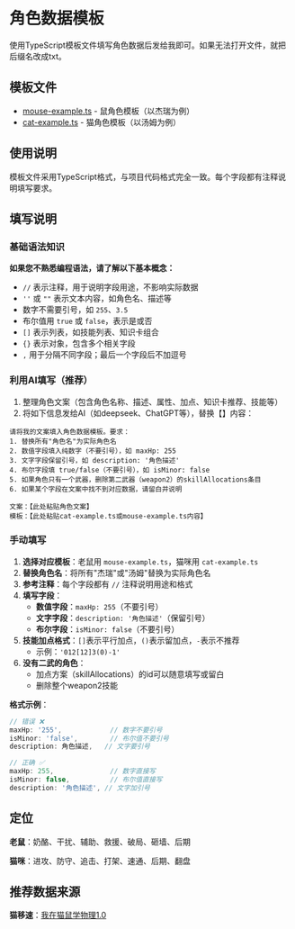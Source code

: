 # 角色数据模板

使用TypeScript模板文件填写角色数据后发给我即可。如果无法打开文件，就把后缀名改成txt。

## 模板文件

- [mouse-example.ts](./mouse-example.ts) - 鼠角色模板（以杰瑞为例）
- [cat-example.ts](./cat-example.ts) - 猫角色模板（以汤姆为例）

## 使用说明

模板文件采用TypeScript格式，与项目代码格式完全一致。每个字段都有注释说明填写要求。

## 填写说明

### 基础语法知识

**如果您不熟悉编程语法，请了解以下基本概念：**

- `//` 表示注释，用于说明字段用途，不影响实际数据
- `''` 或 `""` 表示文本内容，如角色名、描述等
- 数字不需要引号，如 `255`、`3.5`
- 布尔值用 `true` 或 `false`，表示是或否
- `[]` 表示列表，如技能列表、知识卡组合
- `{}` 表示对象，包含多个相关字段
- `,` 用于分隔不同字段；最后一个字段后不加逗号

### 利用AI填写（推荐）

1. 整理角色文案（包含角色名称、描述、属性、加点、知识卡推荐、技能等）
2. 将如下信息发给AI（如deepseek、ChatGPT等），替换【】内容：

```text
请将我的文案填入角色数据模板。要求：
1. 替换所有"角色名"为实际角色名
2. 数值字段填入纯数字（不要引号），如 maxHp: 255
3. 文字字段保留引号，如 description: '角色描述'
4. 布尔字段填 true/false（不要引号），如 isMinor: false
5. 如果角色只有一个武器，删除第二武器（weapon2）的skillAllocations条目
6. 如果某个字段在文案中找不到对应数据，请留白并说明

文案：【此处粘贴角色文案】
模板：【此处粘贴cat-example.ts或mouse-example.ts内容】
```

### 手动填写

1. **选择对应模板**：老鼠用 `mouse-example.ts`，猫咪用 `cat-example.ts`
2. **替换角色名**：将所有"杰瑞"或"汤姆"替换为实际角色名
3. **参考注释**：每个字段都有 `//` 注释说明用途和格式
4. **填写字段**：
   - **数值字段**：`maxHp: 255`（不要引号）
   - **文字字段**：`description: '角色描述'`（保留引号）
   - **布尔字段**：`isMinor: false`（不要引号）
5. **技能加点格式**：`[]`表示平行加点，`()`表示留加点，`-`表示不推荐
   - 示例：`'012[12]3(0)-1'`
6. **没有二武的角色**：
   - 加点方案（skillAllocations）的id可以随意填写或留白
   - 删除整个weapon2技能

**格式示例**：

```typescript
// 错误 ❌
maxHp: '255',            // 数字不要引号
isMinor: 'false',        // 布尔值不要引号
description: 角色描述,   // 文字要引号

// 正确 ✅
maxHp: 255,              // 数字直接写
isMinor: false,          // 布尔值直接写
description: '角色描述', // 文字加引号
```

## 定位

**老鼠**：奶酪、干扰、辅助、救援、破局、砸墙、后期

**猫咪**：进攻、防守、追击、打架、速通、后期、翻盘

## 推荐数据来源

**猫移速**：[我在猫鼠学物理1.0](https://www.bilibili.com/video/BV1W85Ez1EJv)
